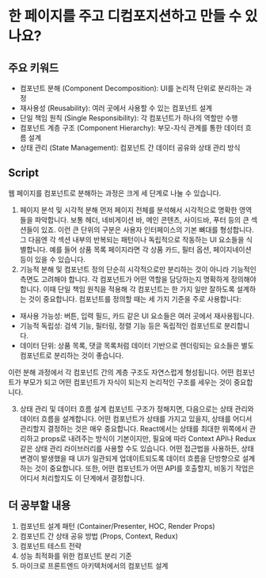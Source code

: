 # 한 페이지를 주고 디컴포지션하고 만들 수 있나요?

## 주요 키워드

- 컴포넌트 분해 (Component Decomposition): UI를 논리적 단위로 분리하는 과정
- 재사용성 (Reusability): 여러 곳에서 사용할 수 있는 컴포넌트 설계
- 단일 책임 원칙 (Single Responsibility): 각 컴포넌트가 하나의 역할만 수행
- 컴포넌트 계층 구조 (Component Hierarchy): 부모-자식 관계를 통한 데이터 흐름 설계
- 상태 관리 (State Management): 컴포넌트 간 데이터 공유와 상태 관리 방식

## Script

웹 페이지를 컴포넌트로 분해하는 과정은 크게 세 단계로 나눌 수 있습니다.

1. 페이지 분석 및 시각적 분해
   먼저 페이지 전체를 분석해서 시각적으로 명확한 영역들을 파악합니다. 보통 헤더, 네비게이션 바, 메인 콘텐츠, 사이드바, 푸터 등의 큰 섹션들이 있죠. 이런 큰 단위의 구분은 사용자 인터페이스의 기본 뼈대를 형성합니다.
   그 다음엔 각 섹션 내부의 반복되는 패턴이나 독립적으로 작동하는 UI 요소들을 식별합니다. 예를 들어 상품 목록 페이지라면 각 상품 카드, 필터 옵션, 페이지네이션 등이 있을 수 있습니다.
2. 기능적 분해 및 컴포넌트 정의
   단순히 시각적으로만 분리하는 것이 아니라 기능적인 측면도 고려해야 합니다. 각 컴포넌트가 어떤 역할을 담당하는지 명확하게 정의해야 합니다. 이때 단일 책임 원칙을 적용해 각 컴포넌트는 한 가지 일만 잘하도록 설계하는 것이 중요합니다.
   컴포넌트를 정의할 때는 세 가지 기준을 주로 사용합니다:

- 재사용 가능성: 버튼, 입력 필드, 카드 같은 UI 요소들은 여러 곳에서 재사용됩니다.
- 기능적 독립성: 검색 기능, 필터링, 정렬 기능 등은 독립적인 컴포넌트로 분리합니다.
- 데이터 단위: 상품 목록, 댓글 목록처럼 데이터 기반으로 렌더링되는 요소들은 별도 컴포넌트로 분리하는 것이 좋습니다.

이런 분해 과정에서 각 컴포넌트 간의 계층 구조도 자연스럽게 형성됩니다. 어떤 컴포넌트가 부모가 되고 어떤 컴포넌트가 자식이 되는지 논리적인 구조를 세우는 것이 중요합니다.

3. 상태 관리 및 데이터 흐름 설계
   컴포넌트 구조가 정해지면, 다음으로는 상태 관리와 데이터 흐름을 설계합니다. 어떤 컴포넌트가 상태를 가지고 있을지, 상태를 어디서 관리할지 결정하는 것은 매우 중요합니다.
   React에서는 상태를 최대한 위쪽에서 관리하고 props로 내려주는 방식이 기본이지만, 필요에 따라 Context API나 Redux 같은 상태 관리 라이브러리를 사용할 수도 있습니다. 어떤 접근법을 사용하든, 상태 변경이 발생했을 때 UI가 일관되게 업데이트되도록 데이터 흐름을 단방향으로 설계하는 것이 중요합니다.
   또한, 어떤 컴포넌트가 어떤 API를 호출할지, 비동기 작업은 어디서 처리할지도 이 단계에서 결정합니다.

## 더 공부할 내용

1. 컴포넌트 설계 패턴 (Container/Presenter, HOC, Render Props)
2. 컴포넌트 간 상태 공유 방법 (Props, Context, Redux)
3. 컴포넌트 테스트 전략
4. 성능 최적화를 위한 컴포넌트 분리 기준
5. 마이크로 프론트엔드 아키텍처에서의 컴포넌트 설계
